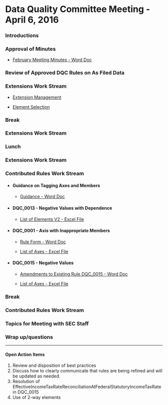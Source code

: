 # Data Quality Committee Meeting - April 6, 2016

### Introductions

### Approval of Minutes 

* [February Meeting Minutes - Word Doc](/meetings/apr_2016/MtgNotes02172016.docx?raw=true)

### Review of Approved DQC Rules on As Filed Data

### Extensions Work Stream  

  + [Extension Management](/meetings/apr_2016/20160406Extensions.pdf?raw=true)  

  + [Element Selection](/meetings/apr_2016/20160406ElementSelection.pdf?raw=true)

### Break

### Extensions Work Stream 

### Lunch

### Extensions Work Stream 

### Contributed Rules Work Stream

* #### Guidance on Tagging Axes and Members 

  + [Guidance - Word Doc](/meetings/apr_2016/TaggingAxesMemberGuidance.docx?raw=true)

* #### DQC_0013 - Negative Values with Dependence 

  + [List of Elements V2 - Excel File](/meetings/apr_2016/DQC_0013_ListOfElements_V2.xlsx?raw=true)

* #### DQC_0001 - Axis with Inappropriate Members 

  + [Rule Form - Word Doc](/meetings/apr_2016/DQC_0001.docx?raw=true) 

  + [List of Axes - Excel File](/meetings/apr_2016/DQC_0001_ListOfAxes.xlsx?raw=true)

* #### DQC_0015 - Negative Values

  + [Amendments to Existing Rule DQC_0015 - Word Doc](/meetings/apr_2016/DQC_0015Amendments.docx?raw=true) 

  + [List of Axes - Excel File](/meetings/apr_2016/DQC_0015_ListOfElements.xlsx?raw=true)

### Break 

### Contributed Rules Work Stream 

### Topics for Meeting with SEC Staff

### Wrap up/questions 

______________________
#### Open Action Items

1. Review and disposition of best practices
2. Discuss how to clearly communicate that rules are being refined and will be updated as needed.
3. Resolution of EffectiveIncomeTaxRateReconciliationAtFederalStatutoryIncomeTaxRate in DQC_0015
4. Use of 2-way elements



